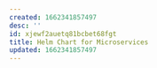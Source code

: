 ```yaml
---
created: 1662341857497
desc: ''
id: xjewf2auetq81bcbet68fgt
title: Helm Chart for Microservices
updated: 1662341857497
---
```

   
